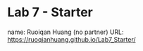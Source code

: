 # Lab 7 - Starter
name: Ruoiqan Huang (no partner)
URL: https://ruoqianhuang.github.io/Lab7_Starter/
